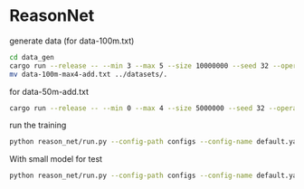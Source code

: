 # ReasonNet


generate data (for data-100m.txt)

```bash
cd data_gen
cargo run --release -- --min 3 --max 5 --size 10000000 --seed 32 --operators "+" --save-file-path data-100m-max4-add.txt
mv data-100m-max4-add.txt ../datasets/.
```

for data-50m-add.txt


```bash
cargo run --release -- --min 0 --max 4 --size 5000000 --seed 32 --operators "+" --save-file-path data-50m-add.txt 
```

run the training


```bash
python reason_net/run.py --config-path configs --config-name default.yaml 
```


With small model for test

```bash
python reason_net/run.py --config-path configs --config-name default.yaml module/model=910K
```